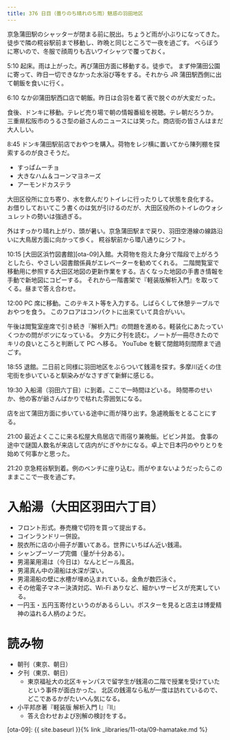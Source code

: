 ```yaml
---
title: 376 日目（曇りのち晴れのち雨）魅惑の羽田地区
---
```


京急蒲田駅のシャッターが閉まる前に脱出。ちょうど雨が小ぶりになってきた。
徒歩で隣の糀谷駅前まで移動し、昨晩と同じところで一夜を過ごす。
べらぼうに寒いので、冬服で顔周りも古いワイシャツで覆っておく。

5:10 起床。雨は上がった。再び蒲田方面に移動する。徒歩で。
まず仲蒲田公園に寄って、昨日一切できなかった水浴び等をする。それから JR 蒲田駅西側に出て朝飯を食いに行く。

6:10 なか卯蒲田駅西口店で朝飯。昨日は合羽を着て表で脱ぐのが大変だった。

食後、ドンキに移動。テレビ売り場で朝の情報番組を視聴。テレ朝だろうか。
三重県松阪市のうるさ型の爺さんのニュースには笑った。商店街の皆さんはまだ大人しい。

8:45 ドンキ蒲田駅前店でおやつを購入。荷物をレジ横に置いてから陳列棚を探索するのが良さそうだ。
* すっぱムーチョ
* 大きなハム＆コーンマヨネーズ
* アーモンドカステラ

大田区役所に立ち寄り、水を飲んだりトイレに行ったりして状態を良化する。
お借りしておいてこう書くのは気が引けるのだが、大田区役所のトイレのウォシュレットの勢いは強過ぎる。

外はすっかり晴れ上がり、頭が暑い。京急蒲田駅まで戻り、羽田空港線の線路沿いに大鳥居方面に向かって歩く。
糀谷駅前から環八通りにシフト。

10:15 [大田区浜竹図書館][ota-09]入館。大荷物を抱えた身分で階段で上がろうとしたら、やさしい図書館係員がエレベーターを勧めてくれる。
二階閲覧室で移動用に参照する大田区地図の更新作業をする。古くなった地図の手書き情報を手動で新地図にコピーする。
それから一階書架で『軽装版解析入門』を取ってくる。昼まで答え合わせ。

12:00 PC 席に移動。このテキスト等を入力する。しばらくして休憩テーブルでおやつを食う。
このフロアはコンパクトに出来ていて具合がいい。

午後は閲覧室座席で引き続き『解析入門』の問題を進める。軽装化にあたっていくつかの問がボツになっている。
夕方に夕刊を読む。ノートが一冊尽きたのでキリの良いところと判断して PC へ移る。
YouTube を観て閉館時刻間際まで過ごす。

18:55 退館。二日前と同様に羽田地区をぶらついて銭湯を探す。多摩川近くの住宅街を歩いていると馴染みがなさすぎて新鮮に感じる。

19:30 入船湯（羽田六丁目）に到着。ここで一時間ほどいる。
時間帯のせいか、他の客が爺さんばかりで枯れた雰囲気になる。

店を出て蒲田方面に歩いている途中に雨が降り出す。急遽晩飯をとることにする。

21:00 最近よくここに来る松屋大鳥居店で雨宿り兼晩飯。ビビン丼並。
食事の途中で謎国人数名が来店して店内がにぎやかになる。卓上で日本円のやりとりを始めて何事かと思った。

21:20 京急糀谷駅到着。例のベンチに座り込む。雨がやまないようだったらこのままここで一夜を過ごす。

# 入船湯（大田区羽田六丁目）

* フロント形式。券売機で切符を買って提出する。
* コインランドリー併設。
* 脱衣所に店の小冊子が置いてある。世界にいちばん近い銭湯。
* シャンプーソープ完備（量が十分ある）。
* 男湯薬用湯は（今日は）なんとビール風呂。
* 男湯真ん中の湯船は水深が深い。
* 男湯湯船の壁に水槽が埋め込まれている。金魚が数匹泳ぐ。
* その他電子マネー決済対応、Wi-Fi ありなど、細かいサービスが充実している。
* 一円玉・五円玉寄付というのがあるらしい。ポスターを見ると店主は博愛精神の溢れる人柄のようだ。

# 読み物

* 朝刊（東京、朝日）
* 夕刊（東京、朝日）
  * 東京福祉大の北区キャンパスで留学生が銭湯の二階で授業を受けていたという事件が面白かった。
    北区の銭湯なら私が一度は訪れているので、どこであるかがたいへん気になる。
* 小平邦彦著『軽装版 解析入門 I』『II』
  * 答え合わせおよび別解の検討をする。

[ota-09]: {{ site.baseurl }}{% link _libraries/11-ota/09-hamatake.md %}
